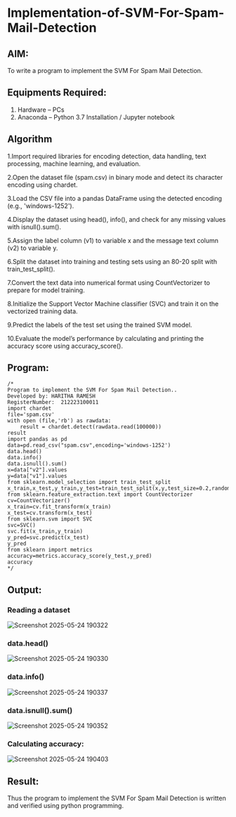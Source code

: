 # Implementation-of-SVM-For-Spam-Mail-Detection

## AIM:
To write a program to implement the SVM For Spam Mail Detection.

## Equipments Required:
1. Hardware – PCs
2. Anaconda – Python 3.7 Installation / Jupyter notebook

## Algorithm
1.Import required libraries for encoding detection, data handling, text processing, machine learning, and evaluation.

2.Open the dataset file (spam.csv) in binary mode and detect its character encoding using chardet.

3.Load the CSV file into a pandas DataFrame using the detected encoding (e.g., 'windows-1252').

4.Display the dataset using head(), info(), and check for any missing values with isnull().sum().

5.Assign the label column (v1) to variable x and the message text column (v2) to variable y.

6.Split the dataset into training and testing sets using an 80-20 split with train_test_split().

7.Convert the text data into numerical format using CountVectorizer to prepare for model training.

8.Initialize the Support Vector Machine classifier (SVC) and train it on the vectorized training data.

9.Predict the labels of the test set using the trained SVM model.

10.Evaluate the model’s performance by calculating and printing the accuracy score using accuracy_score().

## Program:
```
/*
Program to implement the SVM For Spam Mail Detection..
Developed by: HARITHA RAMESH
RegisterNumber:  212223100011
import chardet
file='spam.csv'
with open (file,'rb') as rawdata:
    result = chardet.detect(rawdata.read(100000))
result
import pandas as pd
data=pd.read_csv("spam.csv",encoding='windows-1252')
data.head()
data.info()
data.isnull().sum()
x=data["v2"].values
y=data["v1"].values
from sklearn.model_selection import train_test_split
x_train,x_test,y_train,y_test=train_test_split(x,y,test_size=0.2,random_state=0)
from sklearn.feature_extraction.text import CountVectorizer
cv=CountVectorizer()
x_train=cv.fit_transform(x_train)
x_test=cv.transform(x_test)
from sklearn.svm import SVC
svc=SVC()
svc.fit(x_train,y_train)
y_pred=svc.predict(x_test)
y_pred
from sklearn import metrics
accuracy=metrics.accuracy_score(y_test,y_pred)
accuracy
*/
```

## Output:
### Reading a dataset
![Screenshot 2025-05-24 190322](https://github.com/user-attachments/assets/cdb19ba8-653e-4ee3-b308-5a09640e8c99)

### data.head()
![Screenshot 2025-05-24 190330](https://github.com/user-attachments/assets/b8bcc992-4b88-45a6-bd7a-dc341952e7b3)
### data.info()
![Screenshot 2025-05-24 190337](https://github.com/user-attachments/assets/9ef0273d-4396-4632-aaa4-c7823f88d0e3)
### data.isnull().sum()
![Screenshot 2025-05-24 190352](https://github.com/user-attachments/assets/dd0b4beb-b600-45c0-b3df-2f58627eb017)
### Calculating accuracy:
![Screenshot 2025-05-24 190403](https://github.com/user-attachments/assets/839ceef9-e91e-4ad3-8b39-0c8bc891a480)


## Result:
Thus the program to implement the SVM For Spam Mail Detection is written and verified using python programming.
